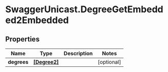 # SwaggerUnicast.DegreeGetEmbedded2Embedded

## Properties

Name | Type | Description | Notes
------------ | ------------- | ------------- | -------------
**degrees** | [**[Degree2]**](Degree2.md) |  | [optional] 


